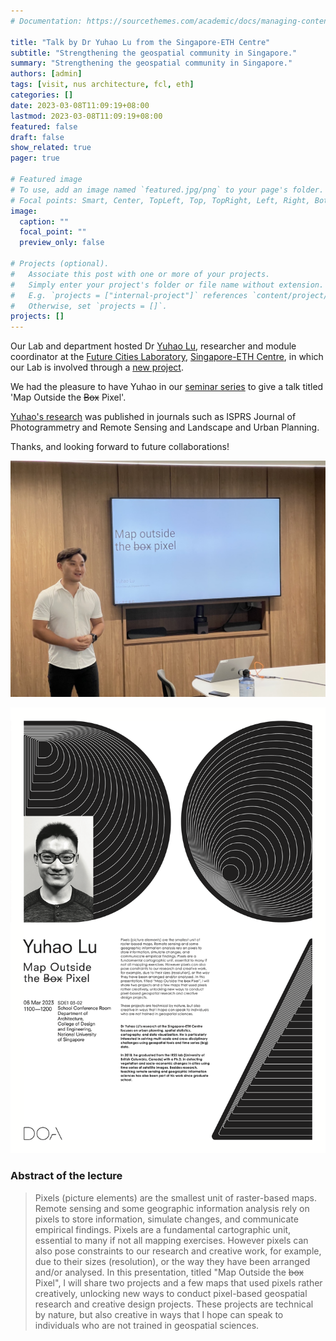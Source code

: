 ```yaml
---
# Documentation: https://sourcethemes.com/academic/docs/managing-content/

title: "Talk by Dr Yuhao Lu from the Singapore-ETH Centre"
subtitle: "Strengthening the geospatial community in Singapore."
summary: "Strengthening the geospatial community in Singapore."
authors: [admin]
tags: [visit, nus architecture, fcl, eth]
categories: []
date: 2023-03-08T11:09:19+08:00
lastmod: 2023-03-08T11:09:19+08:00
featured: false
draft: false
show_related: true
pager: true

# Featured image
# To use, add an image named `featured.jpg/png` to your page's folder.
# Focal points: Smart, Center, TopLeft, Top, TopRight, Left, Right, BottomLeft, Bottom, BottomRight.
image:
  caption: ""
  focal_point: ""
  preview_only: false

# Projects (optional).
#   Associate this post with one or more of your projects.
#   Simply enter your project's folder or file name without extension.
#   E.g. `projects = ["internal-project"]` references `content/project/deep-learning/index.md`.
#   Otherwise, set `projects = []`.
projects: []
---
```


Our Lab and department hosted Dr [Yuhao Lu](https://fcl.ethz.ch/people/researchers/Yuhao-Lu.html), researcher and module coordinator at the [Future Cities Laboratory](https://fcl.ethz.ch), 
[Singapore-ETH Centre](https://sec.ethz.ch), in which our Lab is involved through a [new project](https://fcl.ethz.ch/research/integration-and-strategies/semantic-urban-elements.html).

We had the pleasure to have Yuhao in our [seminar series](/seminars) to give a talk titled 'Map Outside the ~~Box~~ Pixel'.

[Yuhao's research](https://scholar.google.com/citations?user=VbGGSfUAAAAJ&hl=en&oi=ao) was published in journals such as ISPRS Journal of Photogrammetry and Remote Sensing and Landscape and Urban Planning.

Thanks, and looking forward to future collaborations!

![](1.jpg)

![](poster.png)

### Abstract of the lecture

> Pixels (picture elements) are the smallest unit of raster-based maps.
Remote sensing and some geographic information analysis rely on pixels to store information, simulate changes, and communicate empirical findings. Pixels are a fundamental cartographic unit, essential to many if not all mapping exercises. However pixels can also pose constraints to our research and creative work, for example, due to their sizes (resolution), or the way they have been arranged and/or analysed. In this presentation, titled "Map Outside the ~~box~~ Pixel", I will share two projects and a few maps that used pixels rather creatively, unlocking new ways to conduct pixel-based geospatial research and creative design projects. These projects are technical by nature, but also creative in ways that I hope can speak to individuals who are not trained in geospatial sciences.
